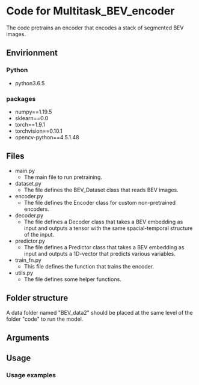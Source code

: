 # Code for Multitask_BEV_encoder
The code pretrains an encoder that encodes a stack of segmented BEV images.

## Envirionment
### Python
* python3.6.5

### packages
* numpy==1.19.5
* sklearn==0.0
* torch==1.9.1
* torchvision==0.10.1
* opencv-python==4.5.1.48

## Files
* main.py
	* The main file to run pretraining.
* dataset.py
	* The file defines the BEV_Dataset class that reads BEV images.
* encoder.py
	* The file defines the Encoder class for custom non-pretrained encoders.
* decoder.py
	* The file defines a Decoder class that takes a BEV embedding as input and outputs a tensor with the same spacial-temporal structure of the input.
* predictor.py
	* The file defines a Predictor class that takes a BEV embedding as input and outputs a 1D-vector that predicts various variables.
* train_fn.py
	* This file defines the function that trains the encoder.
* utils.py
	* The file defines some helper functions.

## Folder structure
A data folder named "BEV_data2" should be placed at the same level of the folder "code" to run the model.

## Arguments

## Usage

### Usage examples
